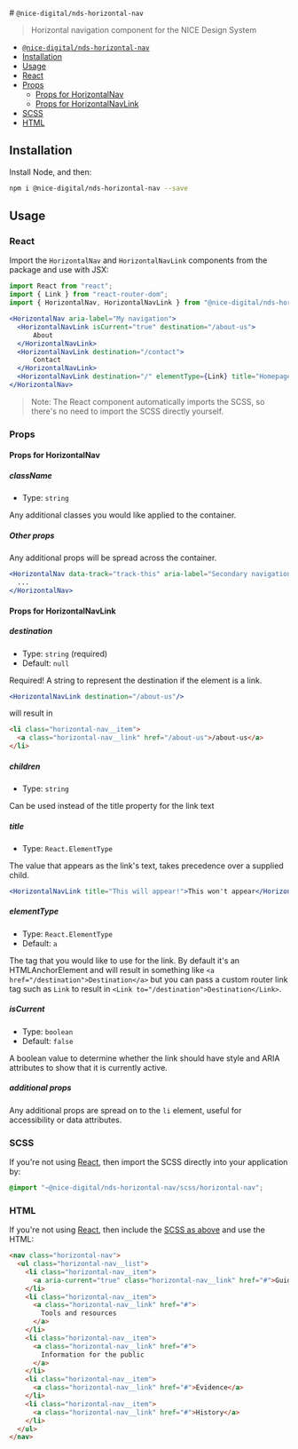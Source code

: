 ﻿﻿# `@nice-digital/nds-horizontal-nav`

> Horizontal navigation component for the NICE Design System

- [`@nice-digital/nds-horizontal-nav`](#nice-digitalhorizontalnav)
- [Installation](#installation)
- [Usage](#usage) 
- [React](#react) 
- [Props](#props) 
	- [Props for HorizontalNav](#props-for-horizontalnav)
	- [Props for HorizontalNavLink](#props-for-horizontalnavlink)
- [SCSS](#scss) 
- [HTML](#html)

## Installation

Install Node, and then:

```sh
npm i @nice-digital/nds-horizontal-nav --save
```

## Usage

### React

Import the `HorizontalNav` and `HorizontalNavLink` components from the package and use with JSX:

```jsx
import React from "react";
import { Link } from "react-router-dom";
import { HorizontalNav, HorizontalNavLink } from "@nice-digital/nds-horizontal-nav";

<HorizontalNav aria-label="My navigation">
  <HorizontalNavLink isCurrent="true" destination="/about-us">
      About
  </HorizontalNavLink>			
  <HorizontalNavLink destination="/contact">
      Contact
  </HorizontalNavLink>
  <HorizontalNavLink destination="/" elementType={Link} title="Homepage"/>
</HorizontalNav>
```

> Note: The React component automatically imports the SCSS, so there's no need to import the SCSS directly yourself.

### Props

#### Props for HorizontalNav

##### className

- Type: `string`

Any additional classes you would like applied to the container.

##### Other props

Any additional props will be spread across the container.

```jsx
<HorizontalNav data-track="track-this" aria-label="Secondary navigation">
  ...
</HorizontalNav>
```

#### Props for HorizontalNavLink

##### destination

- Type: `string` (required)
- Default: `null`

Required! A string to represent the destination if the element is a link.

```jsx
<HorizontalNavLink destination="/about-us"/>
```

will result in

```html
<li class="horizontal-nav__item">
  <a class="horizontal-nav__link" href="/about-us">/about-us</a>
</li>
```

##### children

- Type: `string`

Can be used instead of the title property for the link text

##### title

- Type: `React.ElementType`

The value that appears as the link's text, takes precedence over a supplied child.

```jsx
<HorizontalNavLink title="This will appear!">This won't appear</HorizontalNavLink>
```

##### elementType

- Type: `React.ElementType`
- Default: `a`

The tag that you would like to use for the link. By default it's an HTMLAnchorElement and will result in something like `<a href="/destination">Destination</a>` but you can pass a custom router link tag such as `Link` to result in `<Link to="/destination">Destination</Link>`.


##### isCurrent

- Type: `boolean`
- Default: `false`

A boolean value to determine whether the link should have style and ARIA attributes to show that it is currently active.

##### additional props

Any additional props are spread on to the `li` element, useful for accessibility or data attributes.

### SCSS

If you're not using [React](#react), then import the SCSS directly into your application by:

```scss
@import "~@nice-digital/nds-horizontal-nav/scss/horizontal-nav";
```

### HTML

If you're not using [React](#react), then include the [SCSS as above](#scss) and use the HTML:

```html
<nav class="horizontal-nav">
  <ul class="horizontal-nav__list">
    <li class="horizontal-nav__item">
      <a aria-current="true" class="horizontal-nav__link" href="#">Guidance</a>
    </li>
    <li class="horizontal-nav__item">
      <a class="horizontal-nav__link" href="#">
        Tools and resources
      </a>
    </li>
    <li class="horizontal-nav__item">
      <a class="horizontal-nav__link" href="#">
        Information for the public
      </a>
    </li>
    <li class="horizontal-nav__item">
      <a class="horizontal-nav__link" href="#">Evidence</a>
    </li>
    <li class="horizontal-nav__item">
      <a class="horizontal-nav__link" href="#">History</a>
    </li>
  </ul>
</nav>
```
